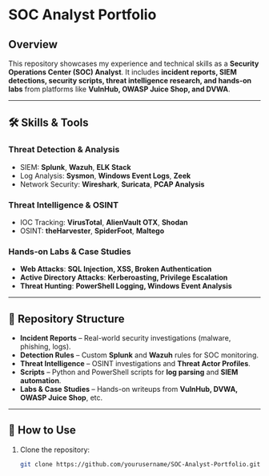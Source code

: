 # SOC Analyst Portfolio

## Overview  

This repository showcases my experience and technical skills as a **Security Operations Center (SOC) Analyst**. It includes **incident reports, SIEM detections, security scripts, threat intelligence research, and hands-on labs** from platforms like **VulnHub, OWASP Juice Shop, and DVWA**.

---

## 🛠️ **Skills & Tools**  

### **Threat Detection & Analysis**  
- SIEM: **Splunk**, **Wazuh**, **ELK Stack**  
- Log Analysis: **Sysmon**, **Windows Event Logs**, **Zeek**  
- Network Security: **Wireshark**, **Suricata**, **PCAP Analysis**  

### **Threat Intelligence & OSINT**  
- IOC Tracking: **VirusTotal**, **AlienVault OTX**, **Shodan**  
- OSINT: **theHarvester**, **SpiderFoot**, **Maltego**  

### **Hands-on Labs & Case Studies**  
- **Web Attacks**: **SQL Injection, XSS, Broken Authentication**  
- **Active Directory Attacks**: **Kerberoasting, Privilege Escalation**  
- **Threat Hunting**: **PowerShell Logging, Windows Event Analysis**  

---

## 📂 **Repository Structure**  

- **Incident Reports** – Real-world security investigations (malware, phishing, logs).  
- **Detection Rules** – Custom **Splunk** and **Wazuh** rules for SOC monitoring.  
- **Threat Intelligence** – OSINT investigations and **Threat Actor Profiles**.  
- **Scripts** – Python and PowerShell scripts for **log parsing** and **SIEM automation**.  
- **Labs & Case Studies** – Hands-on writeups from **VulnHub, DVWA, OWASP Juice Shop**, etc.  

---

## 🚀 **How to Use**  

1. Clone the repository:  
   ```bash
   git clone https://github.com/yourusername/SOC-Analyst-Portfolio.git
